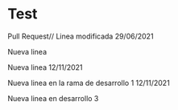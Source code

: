 
# Test

Pull Request// Linea modificada 29/06/2021

Nueva linea

Nueva linea 12/11/2021


Nueva linea en la rama de desarrollo 1 12/11/2021

Nueva linea en desarrollo 3
